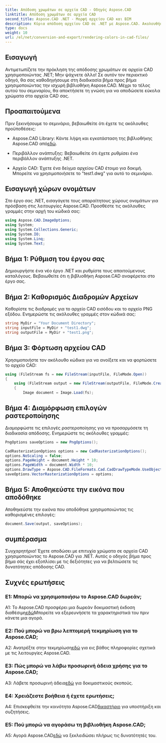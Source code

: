 ```yaml
---
title: Απόδοση χρωμάτων σε αρχεία CAD - Οδηγός Aspose.CAD
linktitle: Απόδοση χρωμάτων σε αρχεία CAD
second_title: Aspose.CAD .NET - Μορφή αρχείου CAD και BIM
description: Κύρια απόδοση αρχείου CAD σε .NET με Aspose.CAD. Ακολουθήστε τον βήμα προς βήμα οδηγό μας για ζωντανά χρώματα.
type: docs
weight: 10
url: /el/net/conversion-and-export/rendering-colors-in-cad-files/
---
```

## Εισαγωγή

Αντιμετωπίζετε την πρόκληση της απόδοσης χρωμάτων σε αρχεία CAD χρησιμοποιώντας .NET; Μην ψάχνετε άλλο! Σε αυτόν τον περιεκτικό οδηγό, θα σας καθοδηγήσουμε στη διαδικασία βήμα προς βήμα χρησιμοποιώντας την ισχυρή βιβλιοθήκη Aspose.CAD. Μέχρι το τέλος αυτού του σεμιναρίου, θα αποκτήσετε τη γνώση για να αποδώσετε εύκολα χρώματα στα αρχεία CAD σας.

## Προαπαιτούμενα

Πριν ξεκινήσουμε το σεμινάριο, βεβαιωθείτε ότι έχετε τις ακόλουθες προϋποθέσεις:

-  Aspose.CAD Library: Κάντε λήψη και εγκατάσταση της βιβλιοθήκης Aspose.CAD από[εδώ](https://releases.aspose.com/cad/net/).

- Περιβάλλον ανάπτυξης: Βεβαιωθείτε ότι έχετε ρυθμίσει ένα περιβάλλον ανάπτυξης .NET.

- Αρχείο CAD: Έχετε ένα δείγμα αρχείου CAD έτοιμο για δοκιμή. Μπορείτε να χρησιμοποιήσετε το "test1.dwg" για αυτό το σεμινάριο.

## Εισαγωγή χώρων ονομάτων

Στο έργο σας .NET, εισαγάγετε τους απαραίτητους χώρους ονομάτων για πρόσβαση στις λειτουργίες Aspose.CAD. Προσθέστε τις ακόλουθες γραμμές στην αρχή του κώδικά σας:

```csharp
using Aspose.CAD.ImageOptions;
using System;
using System.Collections.Generic;
using System.IO;
using System.Linq;
using System.Text;
```

## Βήμα 1: Ρύθμιση του έργου σας

Δημιουργήστε ένα νέο έργο .NET και ρυθμίστε τους απαιτούμενους καταλόγους. Βεβαιωθείτε ότι η βιβλιοθήκη Aspose.CAD αναφέρεται στο έργο σας.

## Βήμα 2: Καθορισμός Διαδρομών Αρχείων

Καθορίστε τις διαδρομές για το αρχείο CAD εισόδου και το αρχείο PNG εξόδου. Ενημερώστε τις ακόλουθες γραμμές στον κώδικά σας:

```csharp
string MyDir = "Your Document Directory";
string inputFile = MyDir + "test1.dwg";
string outputFile = MyDir + "test1.png";
```

## Βήμα 3: Φόρτωση αρχείου CAD

Χρησιμοποιήστε τον ακόλουθο κώδικα για να ανοίξετε και να φορτώσετε το αρχείο CAD:

```csharp
using (FileStream fs = new FileStream(inputFile, FileMode.Open))
{
    using (FileStream output = new FileStream(outputFile, FileMode.Create))
    {
        Image document = Image.Load(fs);
```

## Βήμα 4: Διαμόρφωση επιλογών ραστεροποίησης

Διαμορφώστε τις επιλογές ραστεροποίησης για να προσαρμόσετε τη διαδικασία απόδοσης. Ενημερώστε τις ακόλουθες γραμμές:

```csharp
PngOptions saveOptions = new PngOptions();

CadRasterizationOptions options = new CadRasterizationOptions();
options.NoScaling = false;
options.PageHeight = document.Height * 10;
options.PageWidth = document.Width * 10;
options.DrawType = Aspose.CAD.FileFormats.Cad.CadDrawTypeMode.UseObjectColor;
saveOptions.VectorRasterizationOptions = options;
```

## Βήμα 5: Αποθηκεύστε την εικόνα που αποδόθηκε

Αποθηκεύστε την εικόνα που αποδόθηκε χρησιμοποιώντας τις καθορισμένες επιλογές:

```csharp
document.Save(output, saveOptions);
```

## συμπέρασμα

Συγχαρητήρια! Έχετε αποδώσει με επιτυχία χρώματα σε αρχεία CAD χρησιμοποιώντας το Aspose.CAD για .NET. Αυτός ο οδηγός βήμα προς βήμα σάς έχει εξοπλίσει με τις δεξιότητες για να βελτιώσετε τις δυνατότητες απόδοσης CAD.

## Συχνές ερωτήσεις

### Ε1: Μπορώ να χρησιμοποιήσω το Aspose.CAD δωρεάν;

 A1: Το Aspose.CAD προσφέρει μια δωρεάν δοκιμαστική έκδοση διαθέσιμη[εδώ](https://releases.aspose.com/)Μπορείτε να εξερευνήσετε τα χαρακτηριστικά του πριν κάνετε μια αγορά.

### Ε2: Πού μπορώ να βρω λεπτομερή τεκμηρίωση για το Aspose.CAD;

 A2: Ανατρέξτε στην τεκμηρίωση[εδώ](https://reference.aspose.com/cad/net/) για εις βάθος πληροφορίες σχετικά με τις λειτουργίες Aspose.CAD.

### Ε3: Πώς μπορώ να λάβω προσωρινή άδεια χρήσης για το Aspose.CAD;

 A3: Λάβετε προσωρινή άδεια[εδώ](https://purchase.aspose.com/temporary-license/) για δοκιμαστικούς σκοπούς.

### Ε4: Χρειάζεστε βοήθεια ή έχετε ερωτήσεις;

 A4: Επισκεφθείτε την κοινότητα Aspose.CAD[δικαστήριο](https://forum.aspose.com/c/cad/19) για υποστήριξη και συζητήσεις.

### Ε5: Πού μπορώ να αγοράσω τη βιβλιοθήκη Aspose.CAD;

 A5: Αγορά Aspose.CAD[εδώ](https://purchase.aspose.com/buy) να ξεκλειδώσει πλήρως τις δυνατότητές του.